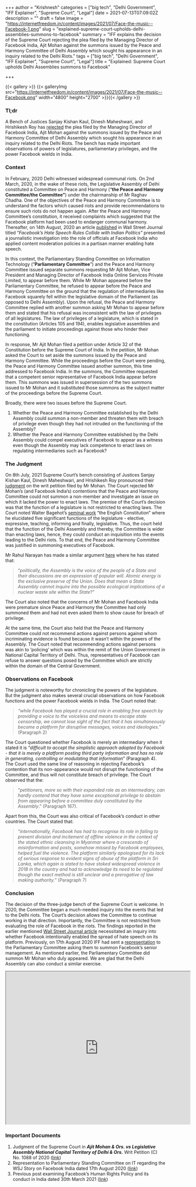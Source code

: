 +++
author = "Krishnesh"
categories = ["big tech", "Delhi Government", "IFF Explainer", "Supreme Court", "Legal"]
date = 2021-07-13T07:09:02Z
description = ""
draft = false
image = "https://internetfreedom.in/content/images/2021/07/Face-the-music--Facebook-1.png"
slug = "explained-supreme-court-upholds-delhi-assemblies-summons-to-facebook"
summary = "IFF explains the decision of the Supreme Court rejecting the plea filed by the Managing Director of Facebook India, Ajit Mohan against the summons issued by the Peace and Harmony Committee of Delhi Assembly which sought his appearance in an inquiry related to the Delhi Riots."
tags = ["big tech", "Delhi Government", "IFF Explainer", "Supreme Court", "Legal"]
title = "Explained: Supreme Court upholds Delhi Assemblies summons to Facebook"

+++


{{< gallery >}}
{{< galleryImg  src="https://internetfreedom.in/content/images/2021/07/Face-the-music--Facebook.png" width="4800" height="2700" >}}{{< /gallery >}}

>>>> <form><script src="https://checkout.razorpay.com/v1/payment-button.js" data-payment_button_id="pl_HLkgeWGQLMuddp" async> </script> </form>

### Tl;dr

A Bench of Justices Sanjay Kishan Kaul, Dinesh Maheshwari, and Hrishikesh Roy has [rejected](https://drive.google.com/file/d/1oI-qIdLFFWrZxQwdBWr14oSEGzuy7n77/view?usp=sharing) the plea filed by the Managing Director of Facebook India, Ajit Mohan against the summons issued by the Peace and Harmony Committee of Delhi Assembly which sought his appearance in an inquiry related to the Delhi Riots. The bench has made important observations of powers of legislatures, parliamentary privileges, and the power Facebook wields in India.

### Context

In February, 2020 Delhi witnessed widespread communal riots. On 2nd March, 2020, in the wake of these riots, the Legislative Assembly of Delhi constituted a Committee on Peace and Harmony (“**the Peace and Harmony Committee/the Committee”**) under the chairmanship of Mr Raghav Chadha. One of the objectives of the Peace and Harmony Committee is to understand the factors which caused riots and provide recommendations to ensure such riots do not happen again. After the Peace and Harmony Committee’s constitution, it received complaints which suggested that the Facebook platform had been used to endanger communal harmony. Thereafter, on 14th August, 2020 an article [published](https://www.wsj.com/articles/facebook-hate-speech-india-politics-muslim-hindu-modi-zuckerberg-11597423346) in Wall Street Journal titled “_Facebook’s Hate Speech Rules Collide with Indian Politics”_ presented a journalistic investigation into the role of officials at Facebook India who applied content moderation policies in a partisan manner enabling hate speech.

In this context, the Parliamentary Standing Committee on Information Technology (“**Parliamentary Committee**”) and the Peace and Harmony Committee issued separate summons requesting Mr Ajit Mohan, Vice President and Managing Director of Facebook India Online Services Private Limited, to appear before them. While Mr Mohan appeared before the Parliamentary Committee, he refused to appear before the Peace and Harmony Committee on the ground that the regulation of intermediaries like Facebook squarely fell within the legislative domain of the Parliament (as opposed to Delhi Assembly). Upon the refusal, the Peace and Harmony Committee replied with another summon asking Mr Mohan to appear before them and stated that his refusal was inconsistent with the law of privileges of all legislatures. The law of privileges of a legislature, which is stated in the constitution (Articles 105 and 194), enables legislative assemblies and the parliament to initiate proceedings against those who hinder their functioning.

In response, Mr Ajit Mohan filed a petition under Article 32 of the Constitution before the Supreme Court of India. In the petition, Mr Mohan asked the Court to set aside the summons issued by the Peace and Harmony Committee. While the proceedings before the Court were pending, the Peace and Harmony Committee issued another summon, this time addressed to Facebook India. In the summons, the Committee requested that a competent senior representative of Facebook India appear before them. This summons was issued in supersession of the two summons issued to Mr Mohan and it substituted those summons as the subject matter of the proceedings before the Supreme Court.

Broadly, there were two issues before the Supreme Court.

1. Whether the Peace and Harmony Committee established by the Delhi Assembly could summon a non-member and threaten them with breach of privilege even though they had not intruded on the functioning of the Assembly?
2. Whether the Peace and Harmony Committee established by the Delhi Assembly could compel executives of Facebook to appear as a witness even though the Assembly may lack competence to enact laws on regulating intermediaries such as Facebook?

### The Judgment

On 8th July, 2021 Supreme Court’s bench consisting of Justices Sanjay Kishan Kaul, Dinesh Maheshwari, and Hrishikesh Roy pronounced their [judgment](https://drive.google.com/file/d/1oI-qIdLFFWrZxQwdBWr14oSEGzuy7n77/view?usp=sharing) on the writ petition filed by Mr Mohan. The Court rejected Mr Mohan’s (and Facebook India’s) contentions that the Peace and Harmony Committee could not summon a non-member and investigate an issue on which it lacked the power to enact laws. The premise of the Court’s decision was that the function of a legislature is not restricted to enacting laws. The Court noted Walter Bagehot’s [seminal work](https://books.google.co.in/books?id=EfcWAAAAYAAJ&printsec=frontcover&source=gbs_ge_summary_r&redir_esc=y#v=onepage&q&f=false) “the English Constitution” where he elucidated five significant functions of the legislature - elective, expressive, teaching, informing and finally, legislative. Thus, the court held that the function of the Delhi Assembly and thereby, the Committee is wider than enacting laws, hence, they could conduct an inquisition into the events leading to the Delhi riots. To that end, the Peace and Harmony Committee was justified in summoning executives of Facebook.

Mr Rahul Narayan has made a similar argument [here](https://indconlawphil.wordpress.com/2021/03/10/guest-post-legislative-privilege-and-competence-facebook-and-the-union-of-india-vs-the-delhi-assembly/) where he has stated that:

> “_politically, the Assembly is the voice of the people of a State and their discussions are an expression of popular will. Atomic energy is the exclusive preserve of the Union. Does that mean a State Assembly cannot inquire into the possible ecological implications of a nuclear waste site within the State_?”

The Court also noted that the concerns of Mr Mohan and Facebook India were premature since Peace and Harmony the Committee had only summoned them and had not even asked them to show cause for breach of privilege.

At the same time, the Court also held that the Peace and Harmony Committee could not recommend actions against persons against whom incriminating evidence is found because it wasn’t within the powers of the Assembly. The Court noted that recommending actions against persons was akin to ‘policing’ which was within the remit of the Union Government in National Capital Territory of Delhi. Thus, representatives of Facebook can refuse to answer questions posed by the Committee which are strictly within the domain of the Central Government.

### Observations on Facebook

The judgment is noteworthy for chronicling the powers of the legislature. But the judgment also makes several crucial observations on how Facebook functions and the power Facebook wields in India. The Court noted that:

> _“while Facebook has played a crucial role in enabling free speech by providing a voice to the voiceless and means to escape state censorship, we cannot lose sight of the fact that it has simultaneously become a platform for disruptive messages, voices and ideologies.”_ (Paragraph 2)

The Court questioned whether Facebook is merely an intermediary when it stated it is “_difficult to accept the simplistic approach adopted by Facebook - that it is merely a platform posting third party information and has no role in generating, controlling or modulating that information_” (Paragraph 4). The Court used the same line of reasoning in rejecting Facebook’s contention that its non-appearance would not disrupt the functioning of the Committee, and thus will not constitute breach of privilege. The Court observed that the:

> “_petitioners, more so with their expanded role as an intermediary, can hardly contend that they have some exceptional privilege to abstain from appearing before a committee duly constituted by the Assembly_.” (Paragraph 167).

Apart from this, the Court was also critical of Facebook’s conduct in other countries. The Court stated that:

> “_internationally, Facebook has had to recognise its role in failing to prevent division and incitement of offline violence in the context of the stated ethnic cleansing in Myanmar where a crescendo of misinformation and posts, somehow missed by Facebook employees, helped fuel the violence. The platform similarly apologised for its lack of serious response to evident signs of abuse of the platform in Sri Lanka, which again is stated to have stoked widespread violence in 2018 in the country and had to acknowledge its need to be regulated though the exact method is still unclear and a prerogative of law making authority.”_ (Paragraph 7)

### Conclusion

The decision of the three-judge bench of the Supreme Court is welcome. In 2020, the Committee began a much-needed inquiry into the events that led to the Delhi riots. The Court’s decision allows the Committee to continue working in that direction. Importantly, the Committee is not restricted from evaluating the role of Facebook in the riots. The findings reported in the earlier mentioned [Wall Street Journal article](https://www.wsj.com/articles/facebook-hate-speech-india-politics-muslim-hindu-modi-zuckerberg-11597423346) necessitated an inquiry into whether Facebook intentionally enabled the spread of hate speech on its platform. Previously, on 17th August 2020 IFF had sent a [representation](https://drive.google.com/file/d/1xb10VWRZVKnEcUaQ90E11VbFmSJeR1qw/view?usp=sharing) to the Parliamentary Committee asking them to summon Facebook’s senior management. As mentioned earlier, the Parliamentary Committee did summon Mr Mohan who duly appeared. We are glad that the Delhi Assembly can also conduct a similar exercise.

<iframe src="https://drive.google.com/file/d/1hYg38K0kibVugcYhttMIqDJXKkIG_cMP/preview" width="580" height="480"></iframe>

### Important Documents

1. Judgment of the Supreme Court in _**Ajit Mohan & Ors. vs Legislative Assembly National Capital Territory of Delhi & Ors.**_ Writ Petition (C) No. 1088 of 2020 ([link](https://drive.google.com/file/d/1oI-qIdLFFWrZxQwdBWr14oSEGzuy7n77/view?usp=sharing))
2. Representation to Parliamentary Standing Committee on IT regarding the WSJ Story on Facebook India dated 17th August 2020 ([link](https://drive.google.com/file/d/1xb10VWRZVKnEcUaQ90E11VbFmSJeR1qw/view?usp=sharing))
3. Previous post examining Facebook’s Human Rights Policy and its conduct in India dated 30th March 2021 ([link](https://internetfreedom.in/facebook-human-rights-policy/))

> > > <form><script src="https://cdn.razorpay.com/static/widget/subscription-button.js" data-subscription_button_id="pl_HLk5qU1K35hmPH" data-button_theme="brand-color" async> </script> </form>









